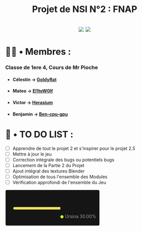 <h1 align="center">
  
  Projet de NSI N°2 : FNAP

  <img src="http://ForTheBadge.com/images/badges/built-with-swag.svg">
  <img src="https://forthebadge.com/images/badges/made-with-python.svg">
</h1>

# 👨‍💼 • Membres :
### Classe de 1ere 4, Cours de Mr Pioche
* #### Célestin → [GoldyRat](https://github.com/GoldyRat)
* #### Mateo → [El1teW0lf](https://github.com/El1teW0lf)
* #### Victor → [Herasium](https://github.com/Herasium)
* #### Benjamin → [Ben-cpu-gpu](https://github.com/Ben-cpu-gpu)

# 🧮 • TO DO LIST :
- [ ] Apprendre de tout le projet 2 et s'inspirer pour le projet 2.5
- [ ] Mettre à jour le jeu
- [ ] Correction intégrale des bugs ou potentiels bugs
- [ ] Lancement de la Partie 2 du Projet
- [ ] Ajout intégral des textures Blender
- [ ] Optimisation de tous l'ensemble des Modules
- [ ] Vérification approfondi de l'ensemble du Jeu

<!DOCTYPE html>
<html lang="en">
<head>
  <meta charset="UTF-8">
  <meta name="viewport" content="width=device-width, initial-scale=1.0">
  <title>Most Used Languages</title>
  <style>
    .header {
      font: 600 18px 'Segoe UI', Ubuntu, Sans-Serif;
      fill: #fff;
      animation: fadeInAnimation 0.8s ease-in-out forwards;
    }
    @supports(-moz-appearance: auto) {
      /* Selector detects Firefox */
      .header { font-size: 15.5px; }
    }

    @keyframes slideInAnimation {
      from {
        width: 0;
      }
      to {
        width: calc(100% - 100px);
      }
    }
    @keyframes growWidthAnimation {
      from {
        width: 0;
      }
      to {
        width: 100%;
      }
    }
    .stat {
      font: 600 14px 'Segoe UI', Ubuntu, "Helvetica Neue", Sans-Serif;
      fill: #9f9f9f;
    }
    @supports(-moz-appearance: auto) {
      .stat { font-size: 12px; }
    }
    .bold { font-weight: 700; }
    .lang-name {
      font: 400 11px 'Segoe UI', Ubuntu, Sans-Serif;
      fill: #9f9f9f;
    }
    .stagger {
      opacity: 0;
      animation: fadeInAnimation 0.3s ease-in-out forwards;
    }
    #rect-mask rect {
      animation: slideInAnimation 1s ease-in-out forwards;
    }
    .lang-progress {
      animation: growWidthAnimation 0.6s ease-in-out forwards;
    }

    @keyframes scaleInAnimation {
      from {
        transform: translate(-5px, 5px) scale(0);
      }
      to {
        transform: translate(-5px, 5px) scale(1);
      }
    }
    @keyframes fadeInAnimation {
      from {
        opacity: 0;
      }
      to {
        opacity: 1;
      }
    }
  </style>
</head>
<body>
  <svg
    width="300"
    height="115"
    viewBox="0 0 300 115"
    fill="none"
    xmlns="http://www.w3.org/2000/svg"
    role="img"
    aria-labelledby="descId"
  >
    <title id="titleId">Most Used Languages</title>
    <desc id="descId">A chart displaying the most used programming languages</desc>
    <rect
      data-testid="card-bg"
      x="0.5"
      y="0.5"
      rx="4.5"
      height="99%"
      stroke="#e4e2e2"
      width="299"
      fill="#151515"
      stroke-opacity="1"
    />
    <g data-testid="card-title" transform="translate(25, 35)">
      <text
        x="0"
        y="0"
        class="header"
        data-testid="header"
      >
        Most Used Languages
      </text>
    </g>
    <g data-testid="main-card-body" transform="translate(0, 55)">
      <svg data-testid="lang-items" x="25">
        <mask id="rect-mask">
          <rect x="0" y="0" width="250" height="8" fill="white" rx="5" />
        </mask>
        <rect
          mask="url(#rect-mask)"
          data-testid="lang-progress"
          x="0"
          y="0"
          width="149.99"
          height="8"
          fill="#f1e05a"
        />
        <rect
          mask="url(#rect-mask)"
          data-testid="lang-progress"
          x="249.99"
          y="0"
          width="110.01"
          height="8"
          fill="#C1F12E"
        />
        <g transform="translate(0, 25)">
          <g class="stagger" style="animation-delay: 450ms">
            <circle cx="5" cy="6" r="5" fill="#f1e05a" />
            <text data-testid="lang-name" x="15" y="10" class="lang-name">
              Python 70.00%
            </text>
          </g>
          <g transform="translate(150, 0)">
            <circle cx="5" cy="6" r="5" fill="#C1F12E" />
            <text data-testid="lang-name" x="15" y="10" class="lang-name">
              Ursina 30.00%
            </text>
          </g>
        </g>
      </svg>
    </g>
  </svg>
</body>
</html>
